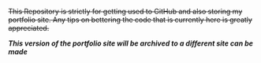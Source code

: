 <strike>This Repository is strictly for getting used to GitHub and also storing my portfolio site.
Any tips on bettering the code that is currently here is greatly appreciated.</strike>

*****This version of the portfolio site will be archived to a different site can be made*****
